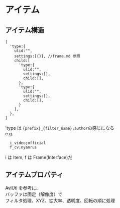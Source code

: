 # アイテム

## アイテム構造

```json5
[
  'type:{
    ulid:"",
    settings:[{}], //frame.md 参照
    child:[
      'type:{
        ulid:"",
        settings:[],
        child:[],
      },
      'type:{
        ulid:"",
        settings:[],
        child:[],
      }
    ],
  },
]
```

'type は `{prefix}_{filter_name};author`の感じになる \
e.g.

```
  i_video;official
  f_cv;nyanrus
```

i は Item,
f は Frame(Interface)だ

## アイテムプロパティ

AviUtl を参考に、 \
バッファは固定（解像度）で \
フィルタ処理、XYZ、拡大率、透明度、回転の順に処理
